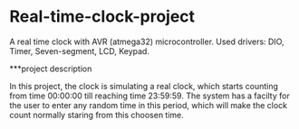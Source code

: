 # Real-time-clock-project

A real time clock with AVR (atmega32) microcontroller.
Used drivers: DIO, Timer, Seven-segment, LCD, Keypad.

***project description

In this project, the clock is simulating a real clock, which starts counting from time 00:00:00 till reaching time 23:59:59.
The system has a facilty for the user to enter any random time in this period, which will make the clock count normally staring from this choosen time.

